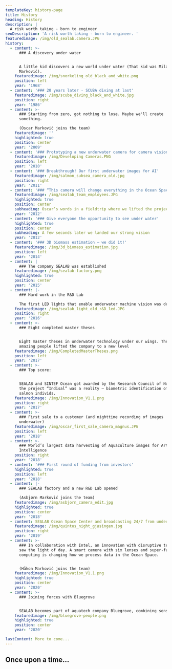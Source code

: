 ```yaml
---
templateKey: history-page
title: History
heading: History
description: |
  A risk worth taking - born to engineer
seoDescription: 'A risk worth taking - born to engineer. '
featuredimage: /img/old_sealab.camera.JPG
history:
  - content: >-
      ### A discovery under water 


      A little kid discovers a new world under water (That kid was Milan
      Marković).
    featuredimage: /img/snorkeling_old_black_and_white.png
    position: left
    year: '1968'
  - content: '### 20 years later - SCUBA diving at last'
    featuredimage: /img/scuba_diving_black_and_white.jpg
    position: right
    year: '1986'
  - content: >-
      ### Starting from zero, got nothing to lose. Maybe we'll create
      something. 

      (Oscar Marković joins the team)
    featuredimage: ''
    highlighted: true
    position: center
    year: '2009'
  - content: '### Prototyping a new underwater camera for camera vision'
    featuredimage: /img/Developing Cameras.PNG
    position: left
    year: '2010'
  - content: '### Breakthrough! Our first underwater images for AI'
    featuredimage: /img/salmon_subsea_camera_old.jpg
    position: right
    year: '2011'
  - content: '### “This camera will change everything in the Ocean Space”'
    featuredimage: /img/sealab_team_employees.JPG
    highlighted: true
    position: center
    subheading: Oscar’s words in a fieldtrip where we lifted the project to a new level
    year: '2012'
  - content: '### Give everyone the opportunity to see under water'
    highlighted: true
    position: center
    subheading: A few seconds later we landed our strong vision
    year: '2012'
  - content: '### 3D biomass estimation – we did it!'
    featuredimage: /img/3d_biomass_estimation.jpg
    position: left
    year: '2014'
  - content: |
      ### The company SEALAB was established
    featuredimage: /img/sealab-factory.png
    highlighted: true
    position: center
    year: '2015'
  - content: |-
      ### Hard work in the R&D Lab 

      The first LED lights that enable underwater machine vision was developed.
    featuredimage: /img/sealab_light_old_r&D_led.JPG
    position: right
    year: '2016'
  - content: >-
      ### Eight completed master theses 


      Eight master theses in underwater technology under our wings. These
      amazing people lifted the company to a new level
    featuredimage: /img/CompletedMasterTheses.png
    position: left
    year: '2017'
  - content: >-
      ### Top score: 


      SEALAB and SINTEF Ocean got awarded by the Research Council of Norway –
      the project “Indisal” was a reality – biometric identification of each
      salmon individs.
    featuredimage: /img/Innovation_V1.1.png
    position: right
    year: '2017'
  - content: >-
      ### First sale to a customer (and nighttime recording of images
      underwater)
    featuredimage: /img/oscar_first_sale_camera_magnus.JPG
    position: left
    year: '2018'
  - content: >-
      ### World’s largest data harvesting of Aquaculture images for Artificial
      Intelligence
    position: right
    year: '2018'
  - content: '### First round of funding from investors'
    highlighted: true
    position: left
    year: '2018'
  - content: |-
      ### SEALAB factory and a new R&D Lab opened 

      (Asbjørn Marković joins the team)
    featuredimage: /img/asbjorn_camera_edit.jpg
    highlighted: true
    position: center
    year: '2018'
  - content: SEALAB Ocean Space Center and broadcasting 24/7 from underwater started
    featuredimage: /img/quintus_night_gjæsingen.jpg
    position: right
    year: '2019'
  - content: >-
      ### In collaboration with Intel, an innovation with disruptive technology
      saw the light of day. A smart camera with six lenses and super-fast edge
      computing is changing how we process data in the Ocean Space. 


      (Håkon Marković joins the team)
    featuredimage: /img/Innovation_V1.1.png
    highlighted: true
    position: center
    year: '2020'
  - content: >-
      ### Joining forces with Bluegrove


      SEALAB becomes part of aquatech company Bluegrove, combining sensor technologies to increase underwater understanding
    featuredimage: /img/bluegrove-people.png
    highlighted: true
    position: center
    year: '2020'

lastContent: More to come...
---
```


## Once upon a time...
